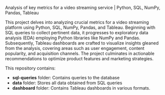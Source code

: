 Analysis of key metrics for a video streaming service | Python, SQL, NumPy, Pandas, Tableau

This project delves into analyzing crucial metrics for a video streaming platform using Python, SQL, NumPy, Pandas, and Tableau. Beginning with SQL queries to collect pertinent data, it progresses to exploratory data analysis (EDA) employing Python libraries like NumPy and Pandas. Subsequently, Tableau dashboards are crafted to visualize insights gleaned from the analysis, covering areas such as user engagement, content popularity, and acquisition channels. The project culminates in actionable recommendations to optimize product features and marketing strategies. 

This repository contains:
- **sql-queries** folder: Contains queries to the database
- **data** folder: Stores all data obtained from SQL queries
- **dashboard** folder: Contains Tableau dashboards in various formats.
